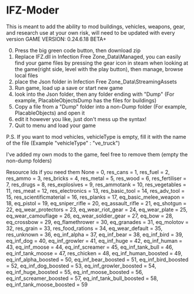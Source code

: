 # IFZ-Moder
This is meant to add the ability to mod buildings, vehicles, weapons, gear, and research
use at your own risk, will need to be updated with every version
GAME VERSION: 0.24.6.18 BETA+


0. Press the big green code button, then download zip
1. Replace IFZ.dll in Infection Free Zone_Data\Managed, you can easily find your game files by pressing the gear icon in steam when looking at the game(right side, level with the play button),
then manage, browse local files
3. place the Json folder in Infection Free Zone_Data\StreamingAssets
4. Run game, load up a save or start new game
5. look into the Json folder, then any folder ending with "Dump" (For example, PlacableObjectsDump has the
files for buildings)
6. Copy a file from a "Dump" folder into a non-Dump folder (For example, PlacableObjects) and open it
7. edit it however you like, just don't mess up the syntax!
8. Quit to menu and load your game

P.S. If you want to mod vehicles, vehicleType is empty, fill it with the name of the file (Example  "vehicleType" : "ve_truck")

I've added my own mods to the game, feel free to remove them (empty the non-dump folders)

Resource Ids if you need them
None = 0,
res_cans = 1,
res_fuel = 2,
res_ammo = 3,
res_bricks = 4,
res_metal = 5,
res_wood = 6,
res_fertiliser = 7,
res_drugs = 8,
res_explosives = 9,
res_ammotank = 10,
res_vegetables = 11,
res_meat = 12,
res_electronics = 13,
res_basic_tool = 14,
res_adv_tool = 15,
res_scientificmaterial = 16,
res_planks = 17,
eq_basic_melee_weapon = 18,
eq_pistol = 19,
eq_sniper_rifle = 20,
eq_assault_rifle = 21,
eq_shotgun = 22,
eq_wear_protectors = 23,
eq_wear_riot_gear = 24,
eq_wear_plate = 25,
eq_wear_camouflage = 26,
eq_wear_soldier_gear = 27,
eq_bow = 28,
eq_crossbow = 29,
eq_flamethrower = 30,
eq_granades = 31,
eq_molotov = 32,
res_grain = 33,
res_food_rations = 34,
eq_wear_default = 35,
res_unknown = 36,
eq_inf_alpha = 37,
eq_inf_bear = 38,
eq_inf_bird = 39,
eq_inf_dog = 40,
eq_inf_growler = 41,
eq_inf_huge = 42,
eq_inf_human = 43,
eq_inf_moose = 44,
eq_inf_screamer = 45,
eq_inf_tank_bull = 46,
eq_inf_tank_moose = 47,
res_chicken = 48,
eq_inf_human_boosted = 49,
eq_inf_alpha_boosted = 50,
eq_inf_bear_boosted = 51,
eq_inf_bird_boosted = 52,
eq_inf_dog_boosted = 53,
eq_inf_growler_boosted = 54,
eq_inf_huge_boosted = 55,
eq_inf_moose_boosted = 56,
eq_inf_screamer_boosted = 57,
eq_inf_tank_bull_boosted = 58,
eq_inf_tank_moose_boosted = 59
